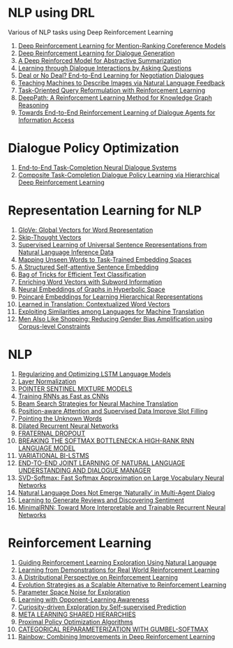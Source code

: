 # NLP using DRL
Various of NLP tasks using Deep Reinforcement Learning

1. <a href="https://arxiv.org/abs/1609.08667">Deep Reinforcement Learning for Mention-Ranking Coreference Models</a>
2. <a href="https://arxiv.org/abs/1606.01541">Deep Reinforcement Learning for Dialogue Generation</a>
3. <a href="https://arxiv.org/abs/1705.04304">A Deep Reinforced Model for Abstractive Summarization</a>
4. <a href="https://arxiv.org/abs/1612.04936">Learning through Dialogue Interactions by Asking Questions</a>
5. <a href="https://arxiv.org/abs/1706.05125">Deal or No Deal? End-to-End Learning for Negotiation Dialogues</a>
6. <a href="https://arxiv.org/abs/1706.00130">Teaching Machines to Describe Images via Natural Language Feedback</a>
7. <a href="https://arxiv.org/abs/1704.04572">Task-Oriented Query Reformulation with Reinforcement Learning</a>
8. <a href="https://arxiv.org/abs/1707.06690">DeepPath: A Reinforcement Learning Method for Knowledge Graph Reasoning</a>
9. <a href="https://arxiv.org/abs/1609.00777">Towards End-to-End Reinforcement Learning of Dialogue Agents for Information Access</a>


# Dialogue Policy Optimization

1. <a href="https://arxiv.org/pdf/1703.01008.pdf">End-to-End Task-Completion Neural Dialogue Systems</a>
2. <a href="http://emnlp2017.net/accepted-papers.html">Composite Task-Completion Dialogue Policy Learning via Hierarchical Deep Reinforcement Learning</a>

# Representation Learning for NLP

1. <a href="https://nlp.stanford.edu/pubs/glove.pdf">GloVe: Global Vectors for Word Representation</a>
2. <a href="https://arxiv.org/pdf/1506.06726.pdf">Skip-Thought Vectors</a>
3. <a href="https://arxiv.org/abs/1705.02364">Supervised Learning of Universal Sentence Representations from Natural Language Inference Data</a>
4. <a href="https://aclweb.org/anthology/W/W16/W16-1612.pdf">Mapping Unseen Words to Task-Trained Embedding Spaces</a>
5. <a href="https://arxiv.org/abs/1703.03130">A Structured Self-attentive Sentence Embedding</a>
6. <a href="https://arxiv.org/abs/1607.01759">Bag of Tricks for Efficient Text Classification</a>
7. <a href="https://arxiv.org/abs/1607.04606">Enriching Word Vectors with Subword Information</a>
8. <a href="https://arxiv.org/abs/1705.10359">Neural Embeddings of Graphs in Hyperbolic Space</a>
9. <a href="https://arxiv.org/abs/1705.08039">Poincaré Embeddings for Learning Hierarchical Representations</a>
10. <a href="https://einstein.ai/static/images/layouts/research/cove/McCann2017LearnedIT.pdf">Learned in Translation: Contextualized Word Vectors</a>
11. <a href="https://arxiv.org/abs/1309.4168">Exploiting Similarities among Languages for Machine Translation</a>
12. <a href="https://arxiv.org/abs/1707.09457">Men Also Like Shopping: Reducing Gender Bias Amplification using Corpus-level Constraints</a>

# NLP

1. <a href="https://arxiv.org/abs/1708.02182">Regularizing and Optimizing LSTM Language Models</a>
2. <a href="https://arxiv.org/abs/1607.06450">Layer Normalization</a>
3. <a href="https://openreview.net/pdf?id=Byj72udxe">POINTER SENTINEL MIXTURE MODELS</a>
4. <a href="https://arxiv.org/abs/1709.02755">Training RNNs as Fast as CNNs</a>
5. <a href="https://arxiv.org/pdf/1702.01806.pdf">Beam Search Strategies for Neural Machine Translation</a>
6. <a href="https://nlp.stanford.edu/pubs/zhang2017tacred.pdf">Position-aware Attention and Supervised Data Improve Slot Filling</a>
7. <a href="https://arxiv.org/pdf/1603.08148.pdf">Pointing the Unknown Words</a>
8. <a href="https://arxiv.org/abs/1710.02224">Dilated Recurrent Neural Networks</a>
9. <a href="https://arxiv.org/pdf/1711.00066.pdf">FRATERNAL DROPOUT</a>
10. <a href="https://arxiv.org/pdf/1711.03953.pdf">BREAKING THE SOFTMAX BOTTLENECK:A HIGH-RANK RNN LANGUAGE MODEL</a>
11. <a href="https://arxiv.org/pdf/1711.05717.pdf">VARIATIONAL BI-LSTMS</a>
12. <a href="https://www.csie.ntu.edu.tw/~yvchen/doc/ICASSP17_E2E.pdf">END-TO-END JOINT LEARNING OF NATURAL LANGUAGE UNDERSTANDING AND DIALOGUE MANAGER</a>
13. <a href="http://papers.nips.cc/paper/7130-svd-softmax-fast-softmax-approximation-on-large-vocabulary-neural-networks.pdf">SVD-Softmax: Fast Softmax Approximation on Large Vocabulary Neural Networks</a>
14. <a href="https://arxiv.org/pdf/1706.08502.pdf">Natural Language Does Not Emerge ‘Naturally’ in Multi-Agent Dialog</a>
15. <a href="https://arxiv.org/pdf/1704.01444.pdf">Learning to Generate Reviews and Discovering Sentiment</a>
16. <a href="https://arxiv.org/pdf/1711.06788v1.pdf">MinimalRNN: Toward More Interpretable and Trainable Recurrent Neural Networks</a>

# Reinforcement Learning 

1. <a href="https://arxiv.org/abs/1707.08616">Guiding Reinforcement Learning Exploration Using Natural Language</a>
2. <a href="https://arxiv.org/abs/1704.03732">Learning from Demonstrations for Real World Reinforcement Learning</a>
3. <a href="https://arxiv.org/abs/1707.06887">A Distributional Perspective on Reinforcement Learning</a>
4. <a href="https://arxiv.org/abs/1703.03864">Evolution Strategies as a Scalable Alternative to Reinforcement Learning</a>
5. <a href="https://arxiv.org/abs/1706.01905">Parameter Space Noise for Exploration</a>
6. <a href="https://arxiv.org/abs/1709.04326">Learning with Opponent-Learning Awareness</a>
7. <a href="https://arxiv.org/abs/1705.05363">Curiosity-driven Exploration by Self-supervised Prediction</a>
8. <a href="https://arxiv.org/abs/1710.09767.pdf">META LEARNING SHARED HIERARCHIES</a>
9. <a href="https://arxiv.org/abs/1707.06347">Proximal Policy Optimization Algorithms</a>
10. <a href="https://arxiv.org/pdf/1611.01144.pdf">CATEGORICAL REPARAMETERIZATION WITH GUMBEL-SOFTMAX</a>
11. <a href="https://arxiv.org/pdf/1710.02298.pdf">Rainbow: Combining Improvements in Deep Reinforcement Learning</a>
